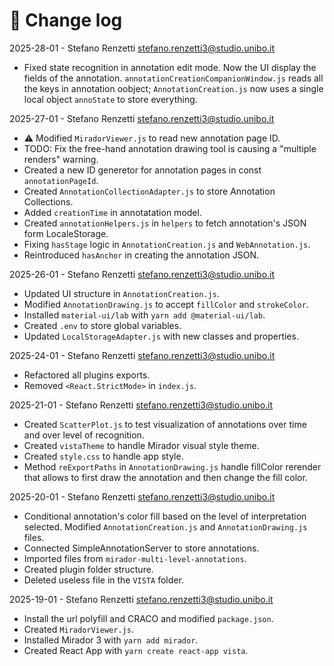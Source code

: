# 📑 Change log

2025-28-01 - Stefano Renzetti <stefano.renzetti3@studio.unibo.it>

- Fixed state recognition in annotation edit mode. Now the UI display the fields of the annotation.
  `annotationCreationCompanionWindow.js` reads all the keys in annotation oobject;
  `AnnotationCreation.js` now uses a single local object `annoState` to store everything.

2025-27-01 - Stefano Renzetti <stefano.renzetti3@studio.unibo.it>

- ⚠️ Modified `MiradorViewer.js` to read new annotation page ID.
- TODO: Fix the free-hand annotation drawing tool is causing a "multiple renders" warning.
- Created a new ID generetor for annotation pages in const `annotationPageId`.
- Created `AnnotationCollectionAdapter.js` to store Annotation Collections.
- Added `creationTime` in annotatation model.
- Created `annotationHelpers.js` in `helpers` to fetch annotation's JSON form LocaleStorage.
- Fixing `hasStage` logic in `AnnotationCreation.js` and `WebAnnotation.js`.
- Reintroduced `hasAnchor` in creating the annotation JSON.

2025-26-01 - Stefano Renzetti <stefano.renzetti3@studio.unibo.it>

- Updated UI structure in `AnnotationCreation.js`.
- Modified `AnnotationDrawing.js` to accept `fillColor` and `strokeColor`.
- Installed `material-ui/lab` with `yarn add @material-ui/lab`.
- Created `.env` to store global variables.
- Updated `LocalStorageAdapter.js` with new classes and properties.

2025-24-01 - Stefano Renzetti <stefano.renzetti3@studio.unibo.it>

- Refactored all plugins exports.
- Removed `<React.StrictMode>` in `index.js`.

2025-21-01 - Stefano Renzetti <stefano.renzetti3@studio.unibo.it>

- Created `ScatterPlot.js` to test visualization of annotations over time and over level of recognition.
- Created `vistaTheme` to handle Mirador visual style theme.
- Created `style.css` to handle app style.
- Method `reExportPaths` in `AnnotationDrawing.js` handle fillColor rerender that allows to first draw the annotation and then change the fill color.

2025-20-01 - Stefano Renzetti <stefano.renzetti3@studio.unibo.it>

- Conditional annotation's color fill based on the level of interpretation selected.
  Modified `AnnotationCreation.js` and `AnnotationDrawing.js` files.
- Connected SimpleAnnotationServer to store annotations.
- Imported files from `mirador-multi-level-annotations`.
- Created plugin folder structure.
- Deleted useless file in the `VISTA` folder.

2025-19-01 - Stefano Renzetti <stefano.renzetti3@studio.unibo.it>

- Install the url polyfill and CRACO and modified `package.json`.
- Created `MiradorViewer.js`.
- Installed Mirador 3 with `yarn add mirador`.
- Created React App with `yarn create react-app vista`.
